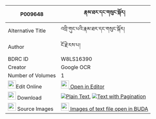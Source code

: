 |P009648|རྣམ་ཐར་དང་གསུང་སྐོར། 
| --- | --- 
|Alternative Title |འབྲི་གུང་པའི་རྣམ་ཐར་དང་གསུང་སྐོར།
|Author| ངོ་རྗེ་རས་པ།
|BDRC ID | W8LS16390
|Creator | Google OCR
|Number of Volumes| 1
|<img width="25" src="https://img.icons8.com/color/25/000000/edit-property.png">Edit Online| [<img width="25" src="https://avatars.githubusercontent.com/u/45091458?s=200&v=4"> Open in Editor](http://editor.openpecha.org/P009648)
|<img width="25" src="https://img.icons8.com/fluent/48/000000/download-2.png"/>  Download | [![](https://img.icons8.com/color/20/000000/txt.png)Plain Text](https://github.com/Openpecha/P009648/releases/download/v1/namtar_dang_sung_kor_plain_P009648.zip), [![](https://img.icons8.com/color/20/000000/txt.png)Text with Pagination](https://github.com/Openpecha/P009648/releases/download/v1/namtar_dang_sung_kor_pages_P009648.zip)
|<img width="25" src="https://img.icons8.com/plasticine/100/000000/pictures-folder.png"/>  Source Images | [<img width="25" src="https://library.bdrc.io/icons/BUDA-small.svg"> Images of text file open in BUDA](https://library.bdrc.io/show/bdr:W8LS16390)